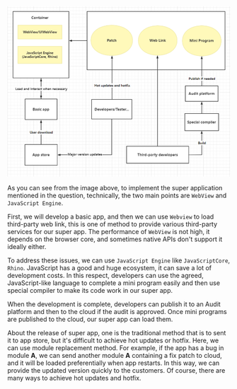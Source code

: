 ![title](SuperApplicationArchitectureDesign.png)

As you can see from the image above, to implement the super application mentioned in the question, technically, the two main points are `WebView` and `JavaScript Engine`.

First, we will develop a basic app, and then we can use `Webview` to load third-party web link, this is one of method to provide various third-party services for our super app. The performance of `WebView` is not high, it depends on the browser core, and sometimes native APIs don't support it ideally either.

To address these issues, we can use `JavaScript Engine` like `JavaScriptCore`, `Rhino`. JavaScript has a good and huge ecosystem, it can save a lot of development costs. In this respect, developers can use the agreed, JavaScript-like language to complete a mini program easily and then use special compiler to make its code work in our super app.

When the development is complete, developers can publish it to an Audit platform and then to the cloud if the audit is approved. Once mini programs are published to the cloud, our super app can load them.

About the release of super app, one is the traditional method that is to sent it to app store, but it's difficult to achieve hot updates or hotfix. Here, we can use module replacement method. For example, if the app has a bug in module **A**, we can send another module **A** containing a fix patch to cloud, and it will be loaded preferentially when app restarts. In this way, we can provide the updated version quickly to the customers. Of course, there are many ways to achieve hot updates and hotfix.
